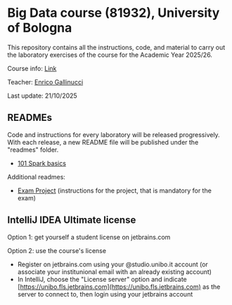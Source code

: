 # Big Data course (81932), University of Bologna

This repository contains all the instructions, code, and material to carry out the laboratory exercises of the course for the Academic Year 2025/26.

Course info: [Link](https://www.unibo.it/en/study/course-units-transferable-skills-moocs/course-unit-catalogue/course-unit/2025/412684)

Teacher: [Enrico Gallinucci](https://www.unibo.it/sitoweb/enrico.gallinucci/en)

Last update: 21/10/2025

## READMEs

Code and instructions for every laboratory will be released progressively. With each release, a new README file will be published under the "readmes" folder.
- [101 Spark basics](readmes/101)

Additional readmes:
- [Exam Project](readmes/project.md) (instructions for the project, that is mandatory for the exam)
<!-- - [Spark Setup](readmes/spark-setup.md) (instructions to install and configure Apache Spark, and to run notebooks and jobs) -->

## IntelliJ IDEA Ultimate license

Option 1: get yourself a student license on jetbrains.com

Option 2: use the course's license
- Register on jetbrains.com using your @studio.unibo.it account (or associate your institunional email with an already existing account)
- In IntelliJ, choose the "License server" option and indicate [https://unibo.fls.jetbrains.com](https://unibo.fls.jetbrains.com) as the server to connect to, then login using your jetbrains account